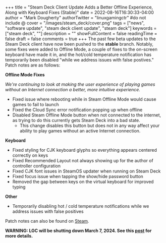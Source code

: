 +++
title = "Steam Deck Client Update Adds a Better Offline Experience, Along with Keyboard Fixes (Stable)"
date = 2022-08-16T16:30:33-04:00
author = "Mark Dougherty"
authorTwitter = "linuxgamingctr" #do not include @
cover = "/images/steam_deck/cover.png"
tags = ["news", "software update", "steam deck client update", "steam deck"]
keywords = ["steam deck", ""]
description = ""
showFullContent = false
readingTime = false
draft = false
comments = true
+++
The past few beta updates to the Steam Deck client have now been pushed to the **stable** branch. Notably, some fixes were added to Offline Mode, a couple of fixes to the on-screen keyboard have made it in, and the hot/cold temperature notification has temporarily been disabled "while we address issues with false postives." Patch notes are as follows:

**Offline Mode Fixes**

*We're continuing to look at making the user experience of playing games without an Internet connection a better, more intuitive experience.*
- Fixed issue where rebooting while in Steam Offline Mode would cause games to fail to launch
- Fixed the Cloud Sync error notification popping up when offline
- Disabled Steam Offline Mode button when not connected to the internet, as trying to do this currently gets Steam Deck into a bad state.
  - This change disables this button but does not in any way affect your ability to play games without an active Internet connection.

**Keyboard**
- Fixed styling for CJK keyboard glyphs so everything appears centered correctly on keys
- Fixed Recommended Layout not always showing up for the author of controller configuration
- Fixed CJK font issues in SteamOS updater when running on Steam Deck
- Fixed focus issue when tapping the show/hide password button
- Removed the gap between keys on the virtual keyboard for improved typing

**Other**
- Temporarily disabling hot / cold temperature notifications while we address issues with false positives

Patch notes can also be found on [Steam](https://store.steampowered.com/news/app/1675200/view/3401926123937490701).

**WARNING: LGC will be shutting down March 7, 2024. See this [post](https://linuxgamingcentral.com/posts/the-end-of-lgc/) for more details.**
